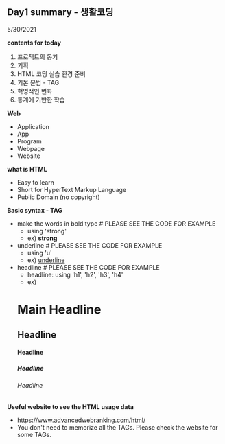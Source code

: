 ## Day1 summary - 생활코딩
5/30/2021

**contents for today**
1. 프로젝트의 동기
2. 기획
3. HTML 코딩 실습 환경 준비
4. 기본 문법 - TAG
5. 혁명적인 변화
6. 통계에 기반한 학습


**Web**
- Application
- App
- Program
- Webpage
- Website

**what is HTML** 
- Easy to learn
- Short for HyperText Markup Language
- Public Domain (no copyright)

**Basic syntax - TAG**
- make the words in bold type # PLEASE SEE THE CODE FOR EXAMPLE
  - using 'strong'
  - ex) <strong> strong </strong> 
- underline # PLEASE SEE THE CODE FOR EXAMPLE
  - using 'u'
  - ex) <u>underline</u> 
- headline # PLEASE SEE THE CODE FOR EXAMPLE
  - headline: using 'h1', 'h2', 'h3', 'h4'
  - ex) 
  <h1>Main Headline</h1>
  <h2>Headline</h2>
  <h4>Headline</h4>
  <h5>Headline</h5>
  <h6>Headline</h6>

**Useful website to see the HTML usage data**
- https://www.advancedwebranking.com/html/
- You don't need to memorize all the TAGs. Please check the website for some TAGs.

